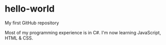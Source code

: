 # hello-world
My first GitHub repository

Most of my programming experience is in C#.  I'm now learning JavaScript, HTML & CSS.
